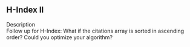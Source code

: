 H-Index II
---
Description<br/>
Follow up for H-Index: What if the citations array is sorted in ascending order? Could you optimize your algorithm?